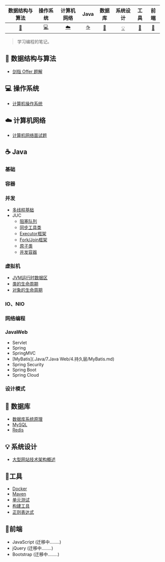 |           数据结构与算法           |  操作系统  | 计算机网络 |   Java   |    数据库     | 系统设计 |   工具   |   前端   |
| :--------------------------------: | :--------: | :--------: | :------: | :-----------: | :------: | :------: | :------: |
| [:rocket:](#rocket-数据结构与算法) | [:computer:](#computer-操作系统) |  [:cloud:](#cloud-计算机网络)   | [:coffee:](#coffee-Java) | [:floppy_disk:](#floppy_disk-数据库) |  [:bulb:](#bulb-系统设计)  | [:hammer:](#hammer-工具) | [:art:](#art-前端)​ |

>   学习编程的笔记。

## :rocket: ​数据结构与算法

- [剑指 Offer 题解](https://github.com/CyC2018/CS-Notes/blob/master/docs/notes/剑指%20offer%20题解.md)  

## :computer: 操作系统

- [计算机操作系统](https://github.com/CyC2018/CS-Notes/blob/master/docs/notes/计算机操作系统.md)  

## :cloud: 计算机网络 

-   [计算机网络面试题](./计算机网络/计算机网络面试题.md)

## :coffee: Java

### 基础

### 容器


### 并发

-   [多线程基础](./Java/3.Java%20并发/1.多线程基础.md)
-   JUC
    -  [阻塞队列](./Java/3.Java%20并发/2.juc/1.阻塞队列.md)
    -  [同步工具类](./Java/3.Java%20并发/2.juc/2.同步工具类.md)
    -  [Executor框架](./Java/3.Java%20并发/2.juc/3.Executor框架.md)
    -  [Fork/Join框架](./Java/3.Java%20并发/2.juc/4.Fork-Join框架.md)
    -  [原子类](./Java/3.Java%20并发/2.juc/5.原子类.md)
    -  [并发容器](./Java/3.Java%20并发/2.juc/6.并发容器.md)


### 虚拟机

- [JVM运行时数据区](./Java/4.Java%20虚拟机/1.JVM运行时数据区.md)
- [类的生命周期](./Java/4.Java%20虚拟机/2.类的生命周期.md)
- [对象的生命周期](./Java/4.Java%20虚拟机/3.对象的生命周期.md)

### IO、NIO



### 网络编程

### JavaWeb

- Servlet
- Spring
- SpringMVC
- [MyBatis](.Java/7.Java Web/4.持久层/MyBatis.md)
- Spring Security
- Spring Boot
- Spring Cloud

### 设计模式



## :floppy_disk: 数据库 

-   [数据库系统原理](https://github.com/CyC2018/CS-Notes/blob/master/docs/notes/数据库系统原理.md)
-   [MySQL](./数据库/MySQL/readme.md)
-   [Redis](./数据库/Redis/1.Redis基础.md)

## :bulb: 系统设计 

- [大型网站技术架构概述](,/系统设计/大型网站架构概述.md)

## :hammer: ​工具 

- [Docker](./工具/Docker/1.Docker基本使用.md)
- [Maven](./工具/Maven/Maven.md)
- [单元测试](./工具/单元测试.md)
- [构建工具](https://github.com/CyC2018/CS-Notes/blob/master/docs/notes/构建工具.md)
- [正则表达式](https://github.com/CyC2018/CS-Notes)

## :art:前端

-   JavaScript (迁移中........)
-   jQuery (迁移中........)
-   Bootstrap (迁移中........)